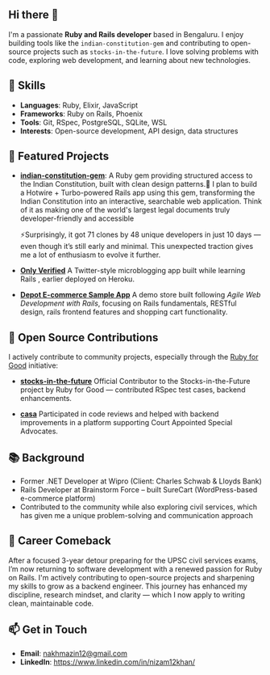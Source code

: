 ## Hi there 👋

I'm a passionate **Ruby and Rails developer** based in Bengaluru. I enjoy building tools like the `indian-constitution-gem` and contributing to open-source projects such as `stocks-in-the-future`. I love solving problems with code, exploring web development, and learning about new technologies.

## 🔧 Skills
- **Languages**: Ruby, Elixir, JavaScript
- **Frameworks**: Ruby on Rails, Phoenix
- **Tools**: Git, RSpec, PostgreSQL, SQLite, WSL
- **Interests**: Open-source development, API design, data structures

## 🌟 Featured Projects
- **[indian-constitution-gem](https://github.com/nizam12khan/indian_constitution)**: A Ruby gem providing structured access to the Indian Constitution, built with clean design patterns.🔭 I plan to build a Hotwire + Turbo-powered Rails app using this gem, transforming the Indian Constitution into an interactive, searchable web application. Think of it as making one of the world's largest legal documents truly developer-friendly and accessible

    ⚡️Surprisingly, it got 71 clones by 48 unique developers in just 10 days — even though it’s still early and minimal. This unexpected traction gives me a lot of enthusiasm to evolve it further.

- **[Only Verified](https://github.com/nizam12khan/only_verified)**  A Twitter-style microblogging app built while learning Rails , earlier deployed on Heroku.

- **[Depot E-commerce Sample App](https://github.com/nizam12khan/Depot)** A demo store built following *Agile Web Development with Rails*, focusing on Rails fundamentals, RESTful design, rails frontend features and shopping cart functionality.


## 🤝 Open Source Contributions

I actively contribute to community projects, especially through the [Ruby for Good](https://rubyforgood.org/) initiative:

- **[stocks-in-the-future](https://github.com/nizam12khan/stocks-in-the-future)**  Official Contributor to the Stocks-in-the-Future project by Ruby for Good — contributed RSpec test cases, backend enhancements.

- **[casa](https://github.com/nizam12khan/casa)** Participated in code reviews and helped with backend improvements in a platform supporting Court Appointed Special Advocates.

## 📚 Background

- Former .NET Developer at Wipro (Client: Charles Schwab & Lloyds Bank)
- Rails Developer at Brainstorm Force – built SureCart (WordPress-based e-commerce platform)
- Contributed to the community while also exploring civil services, which has given me a unique problem-solving and communication approach

## 🔄 Career Comeback

After a focused 3-year detour preparing for the UPSC civil services exams, I’m now returning to software development with a renewed passion for Ruby on Rails. I'm actively contributing to open-source projects and sharpening my skills to grow as a backend engineer. This journey has enhanced my discipline, research mindset, and clarity — which I now apply to writing clean, maintainable code.

## 📫 Get in Touch
- **Email**: nakhmazin12@gmail.com
- **LinkedIn**: https://www.linkedin.com/in/nizam12khan/
